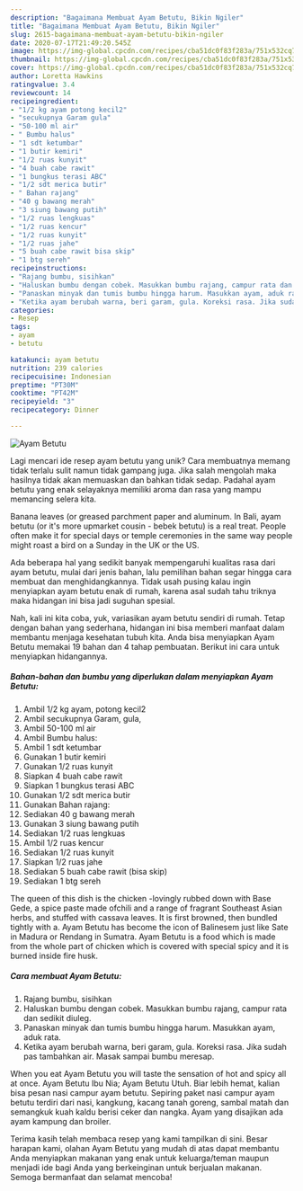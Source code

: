 ```yaml
---
description: "Bagaimana Membuat Ayam Betutu, Bikin Ngiler"
title: "Bagaimana Membuat Ayam Betutu, Bikin Ngiler"
slug: 2615-bagaimana-membuat-ayam-betutu-bikin-ngiler
date: 2020-07-17T21:49:20.545Z
image: https://img-global.cpcdn.com/recipes/cba51dc0f83f283a/751x532cq70/ayam-betutu-foto-resep-utama.jpg
thumbnail: https://img-global.cpcdn.com/recipes/cba51dc0f83f283a/751x532cq70/ayam-betutu-foto-resep-utama.jpg
cover: https://img-global.cpcdn.com/recipes/cba51dc0f83f283a/751x532cq70/ayam-betutu-foto-resep-utama.jpg
author: Loretta Hawkins
ratingvalue: 3.4
reviewcount: 14
recipeingredient:
- "1/2 kg ayam potong kecil2"
- "secukupnya Garam gula"
- "50-100 ml air"
- " Bumbu halus"
- "1 sdt ketumbar"
- "1 butir kemiri"
- "1/2 ruas kunyit"
- "4 buah cabe rawit"
- "1 bungkus terasi ABC"
- "1/2 sdt merica butir"
- " Bahan rajang"
- "40 g bawang merah"
- "3 siung bawang putih"
- "1/2 ruas lengkuas"
- "1/2 ruas kencur"
- "1/2 ruas kunyit"
- "1/2 ruas jahe"
- "5 buah cabe rawit bisa skip"
- "1 btg sereh"
recipeinstructions:
- "Rajang bumbu, sisihkan"
- "Haluskan bumbu dengan cobek. Masukkan bumbu rajang, campur rata dan sedikit diuleg."
- "Panaskan minyak dan tumis bumbu hingga harum. Masukkan ayam, aduk rata."
- "Ketika ayam berubah warna, beri garam, gula. Koreksi rasa. Jika sudah pas tambahkan air. Masak sampai bumbu meresap."
categories:
- Resep
tags:
- ayam
- betutu

katakunci: ayam betutu 
nutrition: 239 calories
recipecuisine: Indonesian
preptime: "PT30M"
cooktime: "PT42M"
recipeyield: "3"
recipecategory: Dinner

---
```



![Ayam Betutu](https://img-global.cpcdn.com/recipes/cba51dc0f83f283a/751x532cq70/ayam-betutu-foto-resep-utama.jpg)

Lagi mencari ide resep ayam betutu yang unik? Cara membuatnya memang tidak terlalu sulit namun tidak gampang juga. Jika salah mengolah maka hasilnya tidak akan memuaskan dan bahkan tidak sedap. Padahal ayam betutu yang enak selayaknya memiliki aroma dan rasa yang mampu memancing selera kita.

Banana leaves (or greased parchment paper and aluminum. In Bali, ayam betutu (or it&#39;s more upmarket cousin - bebek betutu) is a real treat. People often make it for special days or temple ceremonies in the same way people might roast a bird on a Sunday in the UK or the US.

Ada beberapa hal yang sedikit banyak mempengaruhi kualitas rasa dari ayam betutu, mulai dari jenis bahan, lalu pemilihan bahan segar hingga cara membuat dan menghidangkannya. Tidak usah pusing kalau ingin menyiapkan ayam betutu enak di rumah, karena asal sudah tahu triknya maka hidangan ini bisa jadi suguhan spesial.


Nah, kali ini kita coba, yuk, variasikan ayam betutu sendiri di rumah. Tetap dengan bahan yang sederhana, hidangan ini bisa memberi manfaat dalam membantu menjaga kesehatan tubuh kita. Anda bisa menyiapkan Ayam Betutu memakai 19 bahan dan 4 tahap pembuatan. Berikut ini cara untuk menyiapkan hidangannya.

<!--inarticleads1-->

##### Bahan-bahan dan bumbu yang diperlukan dalam menyiapkan Ayam Betutu:

1. Ambil 1/2 kg ayam, potong kecil2
1. Ambil secukupnya Garam, gula,
1. Ambil 50-100 ml air
1. Ambil  Bumbu halus:
1. Ambil 1 sdt ketumbar
1. Gunakan 1 butir kemiri
1. Gunakan 1/2 ruas kunyit
1. Siapkan 4 buah cabe rawit
1. Siapkan 1 bungkus terasi ABC
1. Gunakan 1/2 sdt merica butir
1. Gunakan  Bahan rajang:
1. Sediakan 40 g bawang merah
1. Gunakan 3 siung bawang putih
1. Sediakan 1/2 ruas lengkuas
1. Ambil 1/2 ruas kencur
1. Sediakan 1/2 ruas kunyit
1. Siapkan 1/2 ruas jahe
1. Sediakan 5 buah cabe rawit (bisa skip)
1. Sediakan 1 btg sereh


The queen of this dish is the chicken -lovingly rubbed down with Base Gede, a spice paste made ofchili and a range of fragrant Southeast Asian herbs, and stuffed with cassava leaves. It is first browned, then bundled tightly with a. Ayam Betutu has become the icon of Balinesem just like Sate in Madura or Rendang in Sumatra. Ayam Betutu is a food which is made from the whole part of chicken which is covered with special spicy and it is burned inside fire husk. 

<!--inarticleads2-->

##### Cara membuat Ayam Betutu:

1. Rajang bumbu, sisihkan
1. Haluskan bumbu dengan cobek. Masukkan bumbu rajang, campur rata dan sedikit diuleg.
1. Panaskan minyak dan tumis bumbu hingga harum. Masukkan ayam, aduk rata.
1. Ketika ayam berubah warna, beri garam, gula. Koreksi rasa. Jika sudah pas tambahkan air. Masak sampai bumbu meresap.


When you eat Ayam Betutu you will taste the sensation of hot and spicy all at once. Ayam Betutu Ibu Nia; Ayam Betutu Utuh. Biar lebih hemat, kalian bisa pesan nasi campur ayam betutu. Sepiring paket nasi campur ayam betutu terdiri dari nasi, kangkung, kacang tanah goreng, sambal matah dan semangkuk kuah kaldu berisi ceker dan nangka. Ayam yang disajikan ada ayam kampung dan broiler. 

Terima kasih telah membaca resep yang kami tampilkan di sini. Besar harapan kami, olahan Ayam Betutu yang mudah di atas dapat membantu Anda menyiapkan makanan yang enak untuk keluarga/teman maupun menjadi ide bagi Anda yang berkeinginan untuk berjualan makanan. Semoga bermanfaat dan selamat mencoba!
